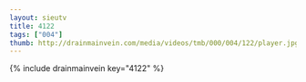 ```yaml
--- 
layout: sieutv
title: 4122
tags: ["004"]
thumb: http://drainmainvein.com/media/videos/tmb/000/004/122/player.jpg
---
```

{% include drainmainvein key="4122" %} 
